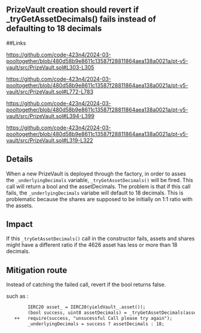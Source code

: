 ## PrizeVault creation should revert if _tryGetAssetDecimals() fails instead of defaulting to 18 decimals

##Links

https://github.com/code-423n4/2024-03-pooltogether/blob/480d58b9e8611c13587f28811864aea138a0021a/pt-v5-vault/src/PrizeVault.sol#L303-L305

https://github.com/code-423n4/2024-03-pooltogether/blob/480d58b9e8611c13587f28811864aea138a0021a/pt-v5-vault/src/PrizeVault.sol#L772-L783

https://github.com/code-423n4/2024-03-pooltogether/blob/480d58b9e8611c13587f28811864aea138a0021a/pt-v5-vault/src/PrizeVault.sol#L394-L399

https://github.com/code-423n4/2024-03-pooltogether/blob/480d58b9e8611c13587f28811864aea138a0021a/pt-v5-vault/src/PrizeVault.sol#L319-L322

## Details

When a new PrizeVault is deployed through the factory, in order to asses the `_underlyingDecimals` variable, `_tryGetAssetDecimals()` will be fired. This call will return a bool and the assetDecimals. The problem is that if this call fails, the `_underlyingDecimals` variabe will default to 18 decimals. This is problematic because the shares are supposed to be initially on 1:1 ratio with the assets.

## Impact

If this `_tryGetAssetDecimals()` call in the constructor fails, assets and shares might have a different ratio if the 4626 asset has less or more than 18 decimals.

## Mitigation route

Instead of catching the failed call, revert if the bool returns false.


such as : 
```diff
        IERC20 asset_ = IERC20(yieldVault_.asset());
        (bool success, uint8 assetDecimals) = _tryGetAssetDecimals(asset_);
   ++   require(success, "unsucessful Call please try again");
        _underlyingDecimals = success ? assetDecimals : 18; 
``` 
